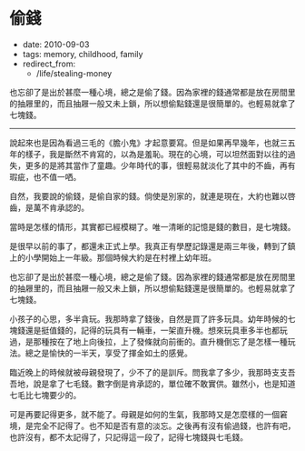 # 偷錢

- date: 2010-09-03
- tags: memory, childhood, family
- redirect_from:
  - /life/stealing-money

也忘卻了是出於甚麼一種心境，總之是偷了錢。因為家裡的錢通常都是放在房間里的抽屜里的，而且抽屜一般又未上鎖，所以想偷點錢還是很簡單的。也輕易就拿了七塊錢。

-------------


說起來也是因為看過三毛的《膽小鬼》才起意要寫。但是如果再早幾年，也就三五年的樣子，我是斷然不肯寫的，以為是羞恥。現在的心境，可以坦然面對以往的過失，更多的是將其當作了童趣。少年時代的事，很輕易就淡化了其中的不齒，再有瑕疵，也不值一哂。

自然，我要說的偷錢，是偷自家的錢。倘使是別家的，就連是現在，大約也難以啓齒，是萬不肯承認的。

當時是怎樣的情形，其實都已經模糊了。唯一清晰的記憶是錢的數目，是七塊錢。

是很早以前的事了，都還未正式上學。我真正有學歷記錄還是兩三年後，轉到了鎮上的小學開始上一年級。那個時候大約是在村裡上幼年班。

也忘卻了是出於甚麼一種心境，總之是偷了錢。因為家裡的錢通常都是放在房間里的抽屜里的，而且抽屜一般又未上鎖，所以想偷點錢還是很簡單的。也輕易就拿了七塊錢。

小孩子的心思，多半貪玩。我那時拿了錢後，自然是買了許多玩具。幼年時候的七塊錢還是挺值錢的，記得的玩具有一輛車，一架直升機。想來玩具車多半也都玩過，是那種按在了地上向後拉，上了發條就向前衝的。直升機倒忘了是怎樣一種玩法。總之是愉快的一半天，享受了揮金如土的感覺。

臨近晚上的時候就被母親發現了，少不了的是訓斥。問我拿了多少，我那時支支吾吾地，說是拿了七毛錢。數字倒是肯承認的，單位確不敢實供。雖然小，也是知道七毛比七塊要少的。

可是再要記得更多，就不能了。母親是如何的生氣，我那時又是怎麼樣的一個窘境，是完全不記得了。也不知是否有意的淡忘。之後再有沒有偷過錢，也許有吧，也許沒有，都不太記得了，只記得這一段了，記得七塊錢與七毛錢。
